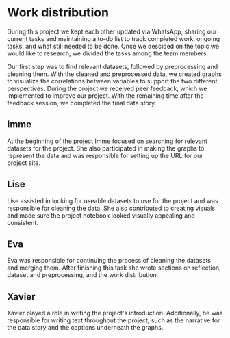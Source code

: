 # Work distribution

During this project we kept each other updated via WhatsApp, sharing our current tasks and maintaining a to-do list to track completed work, ongoing tasks, and what still needed to be done. Once we descided on the topic we would like to research, we divided the tasks among the team members.

Our first step was to find relevant datasets, followed by preprocessing and cleaning them. With the cleaned and preprocessed data, we created graphs to visualize the correlations between variables to support the two 
different perspectives. During the project we received peer feedback, which we implemented to improve our project. With the remaining time after the feedback session, we completed the final data story.


## Imme

At the beginning of the project Imme focused on searching for relevant datasets for the project. She also participated in making the graphs to represent the data and was responsible for setting up the URL for our project site.

## Lise

Lise assisted in looking for useable datasets to use for the project and was responsible for cleaning the data. She also contributed to creating visuals and made sure the project notebook looked visually appealing and consistent.

## Eva

Eva was responsible for continuing the process of cleaning the datasets and merging them. After finishing this task she wrote sections on reflection, dataset and preprocessing, and the work distribution.

## Xavier

Xavier played a role in writing the project's introduction. Additionally, he was responsible for writing text throughout the project, such as the narrative for the data story and the captions underneath the graphs.

